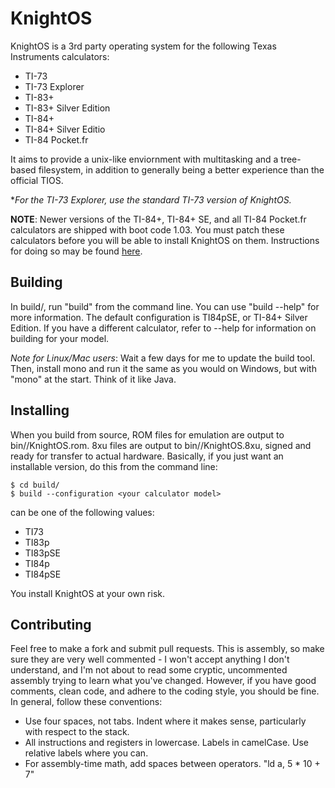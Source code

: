# KnightOS

KnightOS is a 3rd party operating system for the following Texas Instruments calculators:

* TI-73
* TI-73 Explorer
* TI-83+
* TI-83+ Silver Edition
* TI-84+
* TI-84+ Silver Editio
* TI-84 Pocket.fr

It aims to provide a unix-like enviornment with multitasking and a tree-based filesystem,
in addition to generally being a better experience than the official TIOS.

\**For the TI-73 Explorer, use the standard TI-73 version of KnightOS.*

**NOTE**: Newer versions of the TI-84+, TI-84+ SE, and all TI-84 Pocket.fr calculators are shipped
with boot code 1.03. You must patch these calculators before you will be able to install KnightOS
on them. Instructions for doing so may be found
[here](https://github.com/SirCmpwn/KnightOS/tree/master/boot-patch).

## Building

In build/, run "build" from the command line. You can use "build --help" for more information.
The default configuration is TI84pSE, or TI-84+ Silver Edition. If you have a different
calculator, refer to --help for information on building for your model.

*Note for Linux/Mac users*: Wait a few days for me to update the build tool. Then, install mono
and run it the same as you would on Windows, but with "mono" at the start. Think of it like
Java.

## Installing

When you build from source, ROM files for emulation are output to bin/<configuration>/KnightOS.rom.
8xu files are output to bin/<configuration>/KnightOS.8xu, signed and ready for transfer to actual
hardware. Basically, if you just want an installable version, do this from the command line:

    $ cd build/
    $ build --configuration <your calculator model>

<your calculator model> can be one of the following values:

* TI73
* TI83p
* TI83pSE
* TI84p
* TI84pSE

You install KnightOS at your own risk.

## Contributing

Feel free to make a fork and submit pull requests. This is assembly, so make sure they are very well
commented - I won't accept anything I don't understand, and I'm not about to read some cryptic,
uncommented assembly trying to learn what you've changed. However, if you have good comments, clean
code, and adhere to the coding style, you should be fine. In general, follow these conventions:

* Use four spaces, not tabs. Indent where it makes sense, particularly with respect to the stack.
* All instructions and registers in lowercase. Labels in camelCase. Use relative labels where you can.
* For assembly-time math, add spaces between operators. "ld a, 5 * 10 + 7"